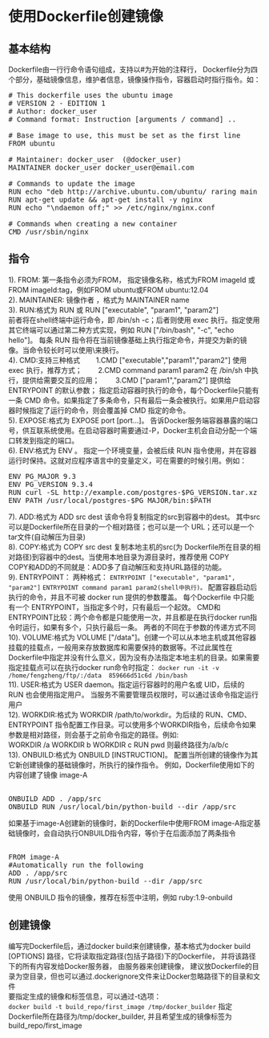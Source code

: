# 使用Dockerfile创建镜像 #
## 基本结构 ##
Dockerfile由一行行命令语句组成，支持以#为开始的注释行， Dockerfile分为四个部分，基础镜像信息，维护者信息，镜像操作指令，容器启动时指行指令。如：  
<pre>
# This dockerfile uses the ubuntu image
# VERSION 2 - EDITION 1
# Author: docker_user
# Command format: Instruction [arguments / command] ..
 
# Base image to use, this must be set as the first line
FROM ubuntu
 
# Maintainer: docker_user <docker_user at email.com> (@docker_user)
MAINTAINER docker_user docker_user@email.com
 
# Commands to update the image
RUN echo "deb http://archive.ubuntu.com/ubuntu/ raring main universe" >> /etc/apt/sources.list
RUN apt-get update && apt-get install -y nginx
RUN echo "\ndaemon off;" >> /etc/nginx/nginx.conf
 
# Commands when creating a new container
CMD /usr/sbin/nginx
</pre>
## 指令 ##
1). FROM: 第一条指令必须为FROM， 指定镜像名称，格式为FROM imageId 或FROM imageId:tag，例如FROM ubuntu或FROM ubuntu:12.04  
2). MAINTAINER: 镜像作者 ，格式为 MAINTAINER name    
3). RUN:格式为 RUN <command> 或 RUN ["executable", "param1", "param2"]  
前者将在shell终端中运行命令，即 /bin/sh -c；后者则使用 exec 执行。指定使用其它终端可以通过第二种方式实现，例如 RUN ["/bin/bash", "-c", "echo hello"]。
每条 RUN 指令将在当前镜像基础上执行指定命令，并提交为新的镜像。当命令较长时可以使用\来换行。  
4). CMD:支持三种格式
　　1.CMD ["executable","param1","param2"] 使用 exec 执行，推荐方式；
　　2.CMD command param1 param2 在 /bin/sh 中执行，提供给需要交互的应用；
　　3.CMD ["param1","param2"] 提供给 ENTRYPOINT 的默认参数；
指定启动容器时执行的命令，每个Dockerfile只能有一条 CMD 命令。如果指定了多条命令，只有最后一条会被执行。如果用户启动容器时候指定了运行的命令，则会覆盖掉 CMD 指定的命令。  
5). EXPOSE:格式为 EXPOSE port [port...]。
告诉Docker服务端容器暴露的端口号，供互联系统使用。在启动容器时需要通过-P，Docker主机会自动分配一个端口转发到指定的端口。  
6). ENV:格式为 ENV <key> <value>。 指定一个环境变量，会被后续 RUN 指令使用，并在容器运行时保持。这就对应程序语言中的变量定义，可在需要的时候引用。例如：
<pre>
ENV PG_MAJOR 9.3
ENV PG_VERSION 9.3.4
RUN curl -SL http://example.com/postgres-$PG_VERSION.tar.xz | tar -xJC /usr/src/postgress && …
ENV PATH /usr/local/postgres-$PG_MAJOR/bin:$PATH
</pre>  
7). ADD:格式为 ADD src dest
该命令将复制指定的src到容器中的dest。 其中src可以是Dockerfile所在目录的一个相对路径；也可以是一个 URL；还可以是一个tar文件(自动解压为目录)  
8). COPY:格式为 COPY src dest
复制本地主机的src(为 Dockerfile所在目录的相对路径)到容器中的dest。当使用本地目录为源目录时，推荐使用 COPY  
COPY和ADD的不同就是：ADD多了自动解压和支持URL路径的功能。  
9). ENTRYPOINT：
两种格式：
 `ENTRYPOINT ["executable", "param1", "param2"]`
 `ENTRYPOINT command param1 param2(shell中执行)。`
配置容器启动后执行的命令，并且不可被 docker run 提供的参数覆盖。
每个Dockerfile 中只能有一个 ENTRYPOINT，当指定多个时，只有最后一个起效。
CMD和ENTRYPOINT比较：两个命令都是只能使用一次，并且都是在执行docker run指令时运行，如果有多个，只执行最后一条。
两者的不同在于参数的传递方式不同  
10). VOLUME:格式为 VOLUME ["/data"]。创建一个可以从本地主机或其他容器挂载的挂载点，一般用来存放数据库和需要保持的数据等。不过此属性在Dockerfile中指定并没有什么意义，因为没有办法指定本地主机的目录。如果需要指定挂载点可以在执行docker run命令时指定： 
 `docker run -it -v /home/fengzheng/ftp/:/data  859666d51c6d /bin/bash`  
11). USER:格式为 USER daemon。指定运行容器时的用户名或 UID，后续的 RUN 也会使用指定用户。
当服务不需要管理员权限时，可以通过该命令指定运行用户  
12). WORKDIR:格式为 WORKDIR /path/to/workdir。为后续的 RUN、CMD、ENTRYPOINT 指令配置工作目录。可以使用多个WORKDIR指令，后续命令如果参数是相对路径，则会基于之前命令指定的路径。例如:    
WORKDIR /a
WORKDIR b
WORKDIR c
RUN pwd
则最终路径为/a/b/c  
13). ONBUILD:格式为 ONBUILD [INSTRUCTION]。
配置当所创建的镜像作为其它新创建镜像的基础镜像时，所执行的操作指令。
例如，Dockerfile使用如下的内容创建了镜像 image-A
<pre> 
ONBUILD ADD . /app/src
ONBUILD RUN /usr/local/bin/python-build --dir /app/src
</pre>
如果基于image-A创建新的镜像时，新的Dockerfile中使用FROM image-A指定基础镜像时，会自动执行ONBUILD指令内容，等价于在后面添加了两条指令
<pre> 
FROM image-A
#Automatically run the following
ADD . /app/src
RUN /usr/local/bin/python-build --dir /app/src
</pre>
使用 ONBUILD 指令的镜像，推荐在标签中注明，例如 ruby:1.9-onbuild  
## 创建镜像 ##  
编写完Dockerfile后，通过docker build来创建镜像，基本格式为docker build [OPTIONS] 路径，它将读取指定路径(包括子路径)下的Dockerfile， 并将该路径下的所有内容发给Docker服务器， 由服务器来创建镜像， 建议放Dockerfile的目录为空目录，但也可以通过.dockerignore文件来让Docker忽略路径下的目录和文件  
要指定生成的镜像和标签信息，可以通过-t选项：  
 `docker build -t build_repo/first_image /tmp/docker_builder`
指定Dockerfile所在路径为/tmp/docker_builder, 并且希望生成的镜像标签为build_repo/first_image



